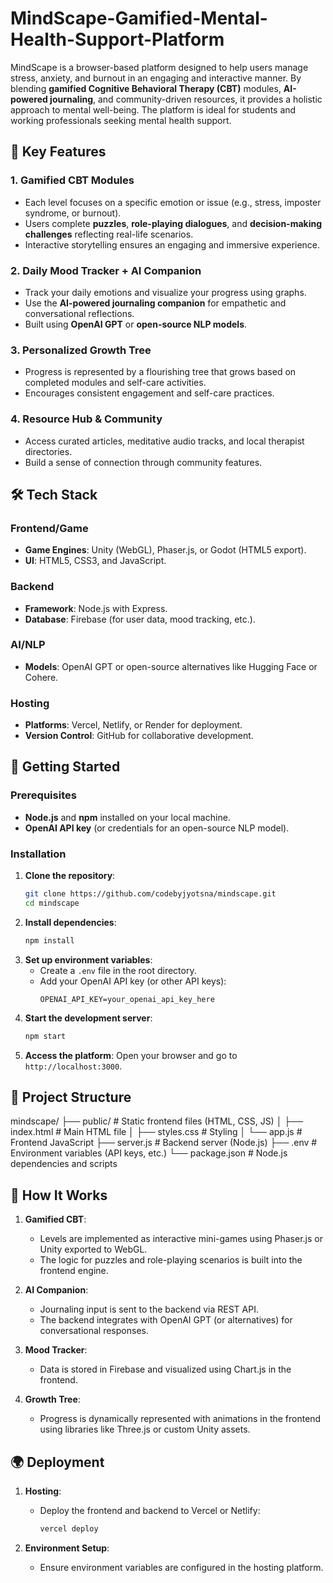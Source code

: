 # MindScape-Gamified-Mental-Health-Support-Platform
MindScape is a browser-based platform designed to help users manage stress, anxiety, and burnout in an engaging and interactive manner. By blending **gamified Cognitive Behavioral Therapy (CBT)** modules, **AI-powered journaling**, and community-driven resources, it provides a holistic approach to mental well-being. The platform is ideal for students and working professionals seeking mental health support.

## 🌟 Key Features

### 1. **Gamified CBT Modules**
- Each level focuses on a specific emotion or issue (e.g., stress, imposter syndrome, or burnout).
- Users complete **puzzles**, **role-playing dialogues**, and **decision-making challenges** reflecting real-life scenarios.
- Interactive storytelling ensures an engaging and immersive experience.

### 2. **Daily Mood Tracker + AI Companion**
- Track your daily emotions and visualize your progress using graphs.
- Use the **AI-powered journaling companion** for empathetic and conversational reflections.
- Built using **OpenAI GPT** or **open-source NLP models**.

### 3. **Personalized Growth Tree**
- Progress is represented by a flourishing tree that grows based on completed modules and self-care activities.
- Encourages consistent engagement and self-care practices.

### 4. **Resource Hub & Community**
- Access curated articles, meditative audio tracks, and local therapist directories.
- Build a sense of connection through community features.

## 🛠️ Tech Stack
### **Frontend/Game**
- **Game Engines**: Unity (WebGL), Phaser.js, or Godot (HTML5 export).
- **UI**: HTML5, CSS3, and JavaScript.

### **Backend**
- **Framework**: Node.js with Express.
- **Database**: Firebase (for user data, mood tracking, etc.).

### **AI/NLP**
- **Models**: OpenAI GPT or open-source alternatives like Hugging Face or Cohere.

### **Hosting**
- **Platforms**: Vercel, Netlify, or Render for deployment.
- **Version Control**: GitHub for collaborative development.

## 🚀 Getting Started
### Prerequisites
- **Node.js** and **npm** installed on your local machine.
- **OpenAI API key** (or credentials for an open-source NLP model).

### Installation
1. **Clone the repository**:
   ```bash
   git clone https://github.com/codebyjyotsna/mindscape.git
   cd mindscape
   ```
2. **Install dependencies**:
   ```bash
   npm install
   ```
3. **Set up environment variables**:
   - Create a `.env` file in the root directory.
   - Add your OpenAI API key (or other API keys):
     ```plaintext
     OPENAI_API_KEY=your_openai_api_key_here
     ```
4. **Start the development server**:
   ```bash
   npm start
   ```
5. **Access the platform**:
   Open your browser and go to `http://localhost:3000`.

## 📂 Project Structure
mindscape/
├── public/               # Static frontend files (HTML, CSS, JS)
│   ├── index.html        # Main HTML file
│   ├── styles.css        # Styling
│   └── app.js            # Frontend JavaScript
├── server.js             # Backend server (Node.js)
├── .env                  # Environment variables (API keys, etc.)
└── package.json          # Node.js dependencies and scripts

## 🧠 How It Works
1. **Gamified CBT**:
   - Levels are implemented as interactive mini-games using Phaser.js or Unity exported to WebGL.
   - The logic for puzzles and role-playing scenarios is built into the frontend engine.

2. **AI Companion**:
   - Journaling input is sent to the backend via REST API.
   - The backend integrates with OpenAI GPT (or alternatives) for conversational responses.

3. **Mood Tracker**:
   - Data is stored in Firebase and visualized using Chart.js in the frontend.

4. **Growth Tree**:
   - Progress is dynamically represented with animations in the frontend using libraries like Three.js or custom Unity assets.

## 🌍 Deployment
1. **Hosting**:
   - Deploy the frontend and backend to Vercel or Netlify:
     ```bash
     vercel deploy
     ```

2. **Environment Setup**:
   - Ensure environment variables are configured in the hosting platform.

